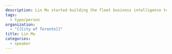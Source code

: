 ```yaml
---
description: Lin Mu started building the fleet business intelligence team in 2022 and is leading the division's technology transformation, BI strategy and roadmap.
tags:
  - type/person
organization:
  - "[[City of Toronto]]"
title: Lin Mu
categories:
  - speaker
---
```


